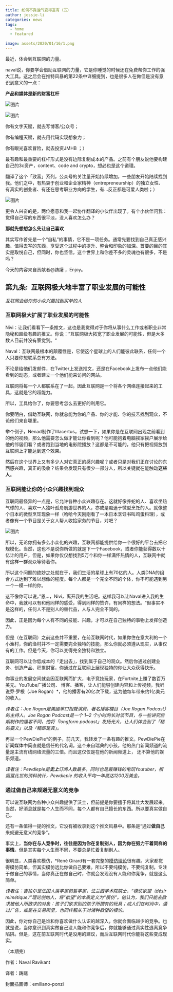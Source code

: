 ```yaml
---
title: 如何不靠运气变得富有（五）
author: jessie-li
categories: news
tags:
  - home
  - featured
 
image: assets/2020/01/16/1.png
---
```

最近，体会到互联网的力量。

naval说，你要学会借助互联网的力量，它是你睡觉的时候还在免费帮你工作的强大工具。这之后会在推特风暴的第22条中详细提到，也是很多人在做但是没有意识到意义的一点：

**产品和媒体是新的财富杠杆**

![图片](/assets/2020/01/16/2.png) 

![图片](/assets/2020/01/16/3.png) 

你有文字天赋，就去写博客/公众号；

你有编程天赋，就去用代码实现想象力；

你有眼光喜欢冒险，就去投资JMHB ；）

最有趣和最重要的杠杆形式是没有边际复制成本的产品。之前有个朋友说他要构建自己的3c资产，content、code and crypto，想必也是这个道理。

翻译了这个「致富」系列，公众号的关注量开始持续增加，一些朋友开始陆续找到我。他们之中，有热衷于创业和企业家精神（entrepreneurship）的独立女性、有真实的创业者、有还在思考职业方向的学生，有...反正都是可爱人类啦；）

![图片](/assets/2020/01/16/4.png) 

更令人兴奋的是，两位愿意和我一起协作翻译的小伙伴出现了。有个小伙伴问我：觉得自己写的东西很平淡，没人喜欢怎么办？

**那就先想想怎么先让自己喜欢**

其实写作首先是一个“自私”的事情，它不是一项任务。通常先要找到自己真正感兴趣、值得去写的东西，享受这个过程中的提升、整合和印象的加深。首要的目的其实是取悦自己，但同时，你也坚信，这个世界上和你差不多的灵魂也有很多，不是吗？

今天的内容来自贡献者@踌躇 ，Enjoy。

## 第九条:  互联网极大地丰富了职业发展的可能性
*互联网会给你的小众兴趣找到买单的人*

### 互联网极大扩展了职业发展的可能性
Nivi：让我们看看下一条推文，这也是我觉得对于你将从事什么工作或者职业非常隐秘和超级有趣的推文。你说：”互联网极大拓宽了职业发展的可能性，但是大多数人目前并没有察觉到。“

Naval：互联网最根本的颠覆性是，它使这个星球上的人们能彼此联系，任何一个人只要你想联系总有方法。

不论是给他们发邮件，在Twitter上发送推文，还是在Facebook上发布一点他们能看到的动态，或者建立一个他们能来访问的网站。

互联网将每一个人都联系在了一起。因此互联网是一个将各个网络连接起来的工具，这就是它的超能力。

所以，工具给你了，你要思考怎么去更好的利用它。

你要明白，借助互联网，你就总能为你的产品、你的才能、你的技艺找到观众，不论他们来自哪里。

举个例子，Nenad制作了IIIacertus，试想一下，如果你是在互联网出现之前看到的他的视频，那么他需要怎么做才能让你看到呢？他可能抱着电脑挨家挨户展示给他的邻居们看？或者跑到当地的电影院播放？这都是不可能的，他只有把视频放到互联网上才能达到这个效果。

然后在这个世界上又有多少人对它真正的感兴趣呢？或者只是对我们正在讨论的东西感兴趣，真正的吸收？结果会发现只有很少一部分人，所以关键就在能触动**这些人**。

### 互联网能让你的小众兴趣找到观众
互联网最怪异的一点是，它允许各种小众兴趣存在。这就好像养蛇的人、喜欢坐热气球的人、喜欢一人独叶孤舟航游世界的人，亦或是痴迷于微型烹饪的人。就像整个日本的微型烹饪现象一样（哈哈今天刚刚看了一本日本烹饪书叫鸡蛋料理），或者像有一个节目是关于女人帮人收拾家务的节目，对吧？

![图片](/assets/2020/01/16/5.png) 

所以，无论你拥有多么小众化的兴趣，互联网都能提供给你一个很好的平台去把它规模化。当然，这也不是说你所做的就是下一个Facebook，或者你能获得数以十亿计的用户，但是，如果你仅仅想找到5万个和你一样满怀热情的人，互联网中就有这样一群观众等待着你。

所以这个问题的绝妙之处就在于，我们生活的星球上有70亿的人。人类DNA的组合方式达到了难以想像的程度。每个人都是一个完全不同的个体，你不可能遇到另一个一模一样的你。

这不像你可以说，”恩...，Nivi，离开我的生活吧。这样我可以让Naval进入我的生命中，我就可以有和他同样的感受，得到同样的赞许，有同样的想法。“但事实不是这样的，任何人不是别人的替代品，人与人完全不同的。

因此，正是因为每个人有不同的技能、兴趣，才可以在自己独特的事物上发挥创造力。

但是（在互联网）之前这些并不重要，在前互联网时代，如果你住在意大利的一个小渔村，你的渔村并不一定需要完全独特的技能，那么你就必须遵从现实，从事仅有的工作。但是今天，你可以变得完全独特和独立。

互联网可以让你低成本的「走出去」，找到属于自己的观众。然后你通过创建业务、创造产品、积累财富，你通过在互联网上展现独特的你让大众获得快乐。

你事业的发展空间就会因互联网而扩大，电子竞技玩家，在Fortnite上赚了数百万美元。YouTube广播公司、 博客、播客，让人们能够创建内容和上传视频。我听说乔·罗根（Joe Rogan）*，他的播客有20亿次下载，这为他每年带来约1亿美元的收入。

*译者注：Joe Rogan是美國單口相聲演員、著名播客欄目（Joe Rogan Podcast）的主持人。Joe Rogan Podcast是一个 1~2 个小时的长对谈节目，与一些讲究后期制作的播客不同，他将「longform podcast」发扬光大，让人们体会到了「糙的要义」以及「糙即是真」。*

再举一个PewDiePie*的例子，前几天，我转发了一条有趣的推文。PewDiePie在新闻媒体中简直就是信任的代名词。这个来自瑞典的小孩，他的热门新闻频道的流量是主流有线网络流量的三倍。而且这仅仅是在他的新闻频道上， 还不算他的娱乐频道。

*译者注：Pewdiepie是**史上**订阅人数最多，同时也是最赚钱的电玩Youtuber，根据富比世的资料统计，Pewdiepie 的收入平均一年高达1200万美金。*

### 通过做自己来规避无意义的竞争
可以说互联网为各种小众兴趣提供了沃土，但前提是你要擅于将其壮大发展起来。当然，好消息就是每个人生而不同，每个人都有自己擅长的东西。所以要真实做自己。

还有一条值得一提的推文，它没有被收录到这个推文风暴中。那条是“通过**做自己**来规避无意义的竞争”。

事实上，**当你在与人竞争时，往往是因为你在复制别人，因为你在努力干着同样的事情**。但是其实每个人生而不同，不要总是忙着复制别人。

很明显，人类喜欢模仿，*René Girard有一套完整的[模仿理论](https://mp.weixin.qq.com/s?__biz=MjM5MjE2MzY1OA==&mid=406136631&idx=2&sn=ecce28eb38aff372c30bbd7e838d046b&scene=21#wechat_redirect)很有趣。大家都觉得模仿简单，但其实模仿远比你做自己要难。所以不要纯模仿，不要纯复制，专注于做自己的事情，当你真正在做自己时，你就会发现没有人能和你竞争，就是这么简单。

*译者注：吉拉尔是法国人类学家和哲学家，法兰西学术院院士，“模仿欲望（désir mimétique）”理论创始人，将“欲望”的本质定义为“模仿”。他认为，我们只能去欲求被他人所欲求的对象：孩子们欲求别的孩子所拥有的玩具；成人们在时尚中，通过广告，或是在交易所里，也同样服从于对诸种欲望的模仿。*

因此，你对你自己是谁和你喜欢做什么认识的越深入，你就会面临越少的竞争。也就是说，当你意识到真实做自己没人能和你竞争后，你就能够通过真实性逃离竞争陷阱。但是，这在前互联网时代是没用的建议，而后互联网时代你能将这些变成现实。

（本期完）

作者：Naval Ravikant 

译者：踌躇

封面插画师：emiliano-ponzi

